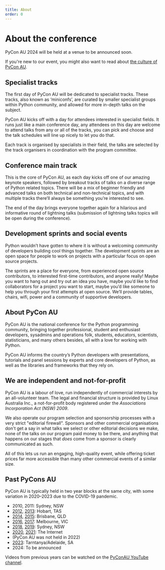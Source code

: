 ```yaml
---
title: About
order: 0
---
```


# About the conference

PyCon AU 2024 will be held at a venue to be announced soon.

If you're new to our event, you might also want to read about [the culture of PyCon AU](/about/culture/).

## Specialist tracks

The first day of PyCon AU will be dedicated to specialist tracks. These tracks, also known as ‘miniconfs’, are curated by smaller specialist groups within Python community, and allowed for more in-depth talks on the subject.

PyCon AU kicks off with a day for attendees interested in specialist fields. It runs just like a main conference day, any attendees on this day are welcome to attend talks from any or all of the tracks, you can pick and choose and the talk schedules will line up nicely to let you do that.

<!--

With four very different tracks there’s something for everyone and each track will have a mix of beginner friendly and in-depth specialist talks. The four tracks are: [DjangoCon AU](/djangocon), [Education](/education), [Our Connected Universe](/ocu), and [All Things Data](/data).

-->

Each track is organised by specialists in their field, the talks are selected by the track organisers in coordination with the program committee.

## Conference main track

This is the core of PyCon AU, as each day kicks off one of our amazing keynote speakers, followed by breakout tracks of talks on a diverse range of Python related topics. There will be a mix of beginner friendly and advanced talks on both technical and non-technical topics, and with multiple tracks there’ll always be something you’re interested to see.

The end of the day brings everyone together again for a hilarious and informative round of lightning talks (submission of lightning talks topics will be open during the conference).

## Development sprints and social events

Python wouldn’t have gotten to where it is without a welcoming community of developers building cool things together. The development sprints are an open space for people to work on projects with a particular focus on open source projects.

The sprints are a place for everyone, from experienced open source contributors, to interested first-time contributors, and anyone really! Maybe you want to hang out and try out an idea you have, maybe you’d like to find collaborators for a project you want to start, maybe you’d like someone to help you through your first attempts at open source. We’ll provide tables, chairs, wifi, power and a community of supportive developers.

## About PyCon AU

PyCon AU is the national conference for the Python programming community, bringing together professional, student and enthusiast developers, sysadmins and operations folk, students, educators, scientists, statisticians, and many others besides, all with a love for working with Python.

PyCon AU informs the country’s Python developers with presentations, tutorials and panel sessions by experts and core developers of Python, as well as the libraries and frameworks that they rely on.

## We are independent and not-for-profit

PyCon AU is a labour of love, run independently of commercial interests by an all-volunteer team. The legal and financial structure is provided by Linux Australia Inc., a not-for-profit body registered under the _Associations Incorporation Act (NSW) 2009_.

We also operate our program selection and sponsorship processes with a very strict "editorial firewall". Sponsors and other commercial organisations don't get a say in what talks we select or other editorial decisions we make, none of the talks on our program paid money to be there, and anything that happens on our stages that _does_ come from a sponsor is clearly communicated as such.

All of this lets us run an engaging, high-quality event, while offering ticket prices far more accessible than many other commercial events of a similar size.

## Past PyCons AU

PyCon AU is typically held in two year blocks at the same city, with some variation in 2020–2023 due to the COVID-19 pandemic.

- 2010, 2011: Sydney, NSW
- [2012](https://2012.pycon-au.org), [2013](https://2013.pycon-au.org): Hobart, TAS
- [2014](https://2014.pycon-au.org), [2015](https://2015.pycon-au.org): Brisbane, QLD
- [2016](https://2016.pycon-au.org), [2017](https://2017.pycon-au.org): Melbourne, VIC
- [2018](https://2018.pycon-au.org), [2019](https://2019.pycon-au.org): Sydney, NSW
- [2020](https://2020.pycon.org.au), [2021](https://2021.pycon.org.au): The Internet
- (PyCon AU was not held in 2022)
- [2023](https://2023.pycon.org.au): Tarntanya/Adelaide, SA
- 2024: To be announced

Videos from previous years can be watched on the [PyConAU YouTube channel](https://www.youtube.com/user/PyConAU).
